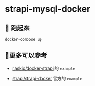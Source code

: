 # strapi-mysql-docker

## 🤟 跑起來

```bash
docker-compose up
```

## 🧐更多可以參考

 - [naskio/docker-strapi](https://github.com/naskio/docker-strapi) 的 `example`

 - [strapi/strapi-docker](https://github.com/strapi/strapi-docker/tree/master/examples) 官方的 `example`

